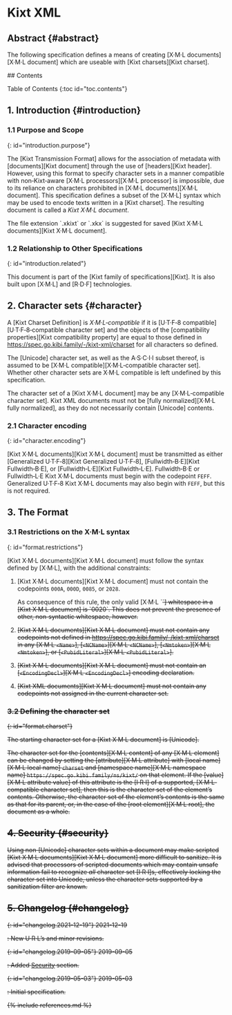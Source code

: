 # Kixt XML

## Abstract {#abstract}

The following specification defines a means of creating [X·M·L documents][X·M·L document] which are useable with [Kixt charsets][Kixt charset].

<nav id="toc" markdown="block">
## Contents

+ Table of Contents
{:toc id="toc.contents"}
</nav>

## 1. Introduction {#introduction}

### 1.1 Purpose and Scope
{: id="introduction.purpose"}

The [Kixt Transmission Format] allows for the association of metadata with [documents][Kixt document] through the use of [headers][Kixt header].
However, using this format to specify character sets in a manner compatible with non‐Kixt‐aware [X·M·L processors][X·M·L processor] is impossible, due to its reliance on characters prohibited in [X·M·L documents][X·M·L document].
This specification defines a subset of the [X·M·L] syntax which may be used to encode texts written in a [Kixt charset].
The resulting document is called a <dfn id="dfn.Kixt_XML_document">Kixt X·M·L document</dfn>.

<div role="note" markdown="block">
The file extension `.xkixt` or `.xkx` is suggested for saved [Kixt X·M·L documents][Kixt X·M·L document].
</div>

### 1.2 Relationship to Other Specifications
{: id="introduction.related"}

This document is part of the [Kixt family of specifications][Kixt].
It is also built upon [X·M·L] and [R·D·F] technologies.

## 2. Character sets {#character}

A [Kixt Charset Definition] is <dfn id="dfn.XML-compatible">X·M·L‐compatible</dfn> if it is [U·T·F‐8 compatible][U·T·F‐8‐compatible character set] and the objects of the [compatibility properties][Kixt compatibility property] are equal to those defined in <https://spec.go.kibi.family/-/kixt-xml/charset> for all characters so defined.

The [Unicode] character set, as well as the A·S·C·I·I subset thereof, is assumed to be [X·M·L compatible][X·M·L‐compatible character set].
Whether other character sets are X·M·L compatible is left undefined by this specification.

The character set of a [Kixt X·M·L document] may be any [X·M·L‐compatible character set].
Kixt XML documents must not be [fully normalized][X·M·L fully normalized], as they do not necessarily contain [Unicode] contents.

### 2.1 Character encoding
{: id="character.encoding"}

[Kixt X·M·L documents][Kixt X·M·L document] must be transmitted as either [Generalized U·T·F‐8][Kixt Generalized U·T·F‐8], [Fullwidth‐B·E][Kixt Fullwidth‐B·E], or [Fullwidth‐L·E][Kixt Fullwidth‐L·E].
Fullwidth‐B·E or Fullwidth‐L·E Kixt X·M·L documents must begin with the codepoint `FEFF`.
Generalized U·T·F‐8 Kixt X·M·L documents may also begin with `FEFF`, but this is not required.

## 3. The Format

### 3.1 Restrictions on the X·M·L syntax
{: id="format.restrictions"}

[Kixt X·M·L documents][Kixt X·M·L document] must follow the syntax defined by [X·M·L], with the additional constraints:

01. [Kixt X·M·L documents][Kixt X·M·L document] must not contain the codepoints `000A`, `000D`, `0085`, or `2028`.

    <div role="note" markdown="block">
    As consequence of this rule, the only valid [X·M·L `<S>`] whitespace in a [Kixt X·M·L document] is `0020`.
    This does not prevent the presence of other, non‐syntactic whitespace, however.
    </div>

02. [Kixt X·M·L documents][Kixt X·M·L document] must not contain any codepoints not defined in <https://spec.go.kibi.family/-/kixt-xml/charset> in any [X·M·L `<Name>`], [`<NCName>`][X·M·L `<NCName>`], [`<Nmtoken>`][X·M·L `<Nmtoken>`], or [`<PubidLiteral>`][X·M·L `<PubidLiteral>`].

03. [Kixt X·M·L documents][Kixt X·M·L document] must not contain an [`<EncodingDecl>`][X·M·L `<EncodingDecl>`] encoding declaration.

04. [Kixt XML documents][Kixt X·M·L document] must not contain any codepoints not assigned in the current character set.

### 3.2 Defining the character set
{: id="format.charset"}

The starting character set for a [Kixt X·M·L document] is [Unicode].

The character set for the [contents][X·M·L content] of any [X·M·L element] can be changed by setting the [attribute][X·M·L attribute] with [local name][X·M·L local name] `charset` and [namespace name][X·M·L namespace name] `https://spec.go.kibi.family/ns/kixt/` on that element.
If the [value][X·M·L attribute value] of this attribute is the [I·R·I] of a supported, [X·M·L‐compatible character set], then this is the character set of the element’s contents.
Otherwise, the character set of the element’s contents is the same as that for its parent, or, in the case of the [root element][X·M·L root], the document as a whole.

## 4. Security {#security}

Using non‐[Unicode] character sets within a document may make scripted [Kixt X·M·L documents][Kixt X·M·L document] more difficult to sanitize.
It is advised that processors of scripted documents which may contain unsafe information fail to recognize *all* character set [I·R·I]s, effectively locking the character set into Unicode, unless the character sets supported by a sanitization filter are known.

## 5. Changelog {#changelog}

{: id="changelog.2021-12-19"} <time>2021-12-19</time>

: New U·R·L’s and minor revisions.

{: id="changelog.2019-09-05"} <time>2019-09-05</time>

: Added [Security](#security) section.

{: id="changelog.2019-05-03"} <time>2019-05-03</time>

: Initial specification.

{% include references.md %}

